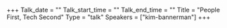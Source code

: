+++
Talk_date = ""
Talk_start_time = ""
Talk_end_time = ""
Title = "People First, Tech Second"
Type = "talk"
Speakers = ["kim-bannerman"]
+++
